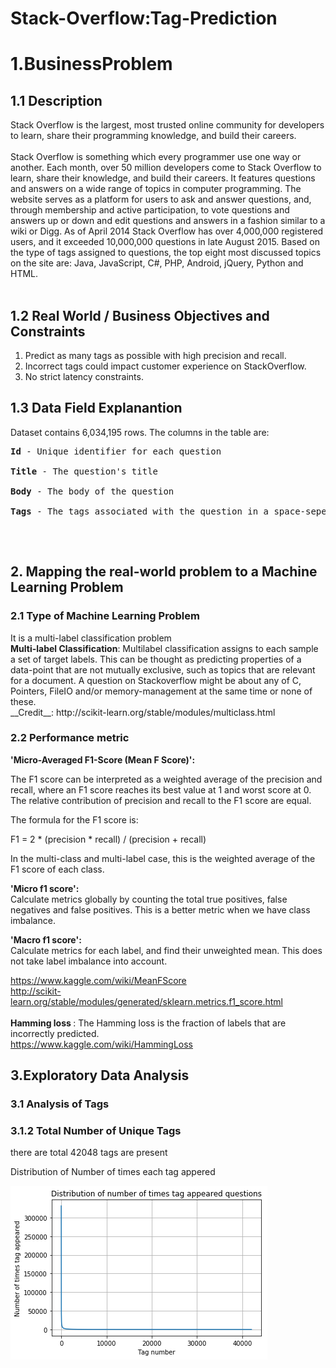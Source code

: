 # Stack-Overflow:Tag-Prediction
<h1> 1.BusinessProblem </h1>
<h2> 1.1 Description </h2>
<p>
Stack Overflow is the largest, most trusted online community for developers to learn, share their programming knowledge, and build their careers.<br />
<br />
Stack Overflow is something which every programmer use one way or another. Each month, over 50 million developers come to Stack Overflow to learn, share their knowledge, and build their careers. It features questions and answers on a wide range of topics in computer programming. The website serves as a platform for users to ask and answer questions, and, through membership and active participation, to vote questions and answers up or down and edit questions and answers in a fashion similar to a wiki or Digg. As of April 2014 Stack Overflow has over 4,000,000 registered users, and it exceeded 10,000,000 questions in late August 2015. Based on the type of tags assigned to questions, the top eight most discussed topics on the site are: Java, JavaScript, C#, PHP, Android, jQuery, Python and HTML.<br />
<br />
</p>
<h2> 1.2 Real World / Business Objectives and Constraints </h2>
<ol type = "1">
  <li> Predict as many tags as possible with high precision and recall.</li>
  <li> Incorrect tags could impact customer experience on StackOverflow.</li>
  <li> No strict latency constraints.</li>
</ol>
<h2> 1.3 Data Field Explanantion </h2>
Dataset contains 6,034,195 rows. The columns in the table are:<br />
<pre>
<b>Id</b> - Unique identifier for each question<br />
<b>Title</b> - The question's title<br />
<b>Body</b> - The body of the question<br />
<b>Tags</b> - The tags associated with the question in a space-seperated format (all lowercase, should not contain tabs '\t' or ampersands '&')<br />
</pre>

<br />

<h2>2. Mapping the real-world problem to a Machine Learning Problem </h2>
<h3> 2.1 Type of Machine Learning Problem </h3>
<p> It is a multi-label classification problem  <br>
<b>Multi-label Classification</b>: Multilabel classification assigns to each sample a set of target labels. This can be thought as predicting properties of a data-point that are not mutually exclusive, such as topics that are relevant for a document. A question on Stackoverflow might be about any of C, Pointers, FileIO and/or memory-management at the same time or none of these. <br>
__Credit__: http://scikit-learn.org/stable/modules/multiclass.html
</p>
<h3>2.2 Performance metric </h3>
<b>'Micro-Averaged F1-Score (Mean F Score)': </b><br> 
<p>The F1 score can be interpreted as a weighted average of the precision and recall, where an F1 score reaches its best value at 1 and worst score at 0. The relative contribution of precision and recall to the F1 score are equal.</p>
<p> The formula for the F1 score is:

<p> F1 = 2 * (precision * recall) / (precision + recall)</p>



In the multi-class and multi-label case, this is the weighted average of the F1 score of each class. <br>

<b>'Micro f1 score': </b><br>
Calculate metrics globally by counting the total true positives, false negatives and false positives. This is a better metric when we have class imbalance.
<br>

<b>'Macro f1 score': </b><br>
Calculate metrics for each label, and find their unweighted mean. This does not take label imbalance into account.
<br>

https://www.kaggle.com/wiki/MeanFScore <br>
http://scikit-learn.org/stable/modules/generated/sklearn.metrics.f1_score.html <br>
<br>
<b> Hamming loss </b>: The Hamming loss is the fraction of labels that are incorrectly predicted. <br>
https://www.kaggle.com/wiki/HammingLoss <br>
<h2> 3.Exploratory Data Analysis </h2>
<h3> 3.1 Analysis of Tags </h3>
<h3> 3.1.2 Total Number of Unique Tags </h3>
<p> there are total 42048 tags are present </p>
<p> Distribution of Number of times each tag appered </p>
<img src = "images\dist_tags.png">

